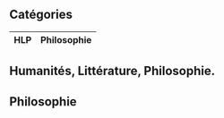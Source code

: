 ## Catégories

| HLP | Philosophie |
|---|---|

## Humanités, Littérature, Philosophie.

## Philosophie
